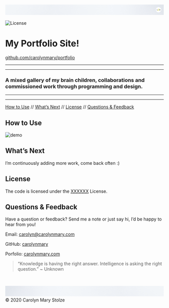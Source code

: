 ![header](./assets/images/cm_header.png)

<!-- Badges: MAY NEED TO ADJUST LICENSE BADGE URL -->
![License](https://img.shields.io/badge/License-XXXXXXXXXX-green) </br>

<!-- ![logo](pathToFileHere) -->
# My Portfolio Site!   
[github.com/carolynmary/portfolio](https://github.com/carolynmary/portfolio)
 
- - -
- - -
### A mixed gallery of my brain children, collaborations and commissioned work through programming and design.
- - -
- - -

<!-- TOC -->
[How to Use](#how-to-use) // [What’s Next](#whats-next) // [License](#license) // [Questions & Feedback](#questions-feedback) 
  
## How to Use 

![demo](pathToFileHere)

## What’s Next

I’m continuously adding more work, come back often :) 

## License
    
The code is licensed under the [XXXXXX](https://choosealicense.com/licenses/mit/) License.
  
## Questions & Feedback
  
Have a question or feedback? Send me a note or just say hi, I’d be happy to hear from you!
  
Email: carolyn@carolynmary.com </br>
  
GitHub: [carolynmary](https://github.com/carolynmary) </br>
  
Porfolio: [carolynmary.com](https://carolynmary.com) 
  
> “Knowledge is having the right answer. Intelligence is asking the right question.” ~ Unknown
  
</br>

![footer](./assets/images/cm_footer.png)
© 2020 Carolyn Mary Stolze